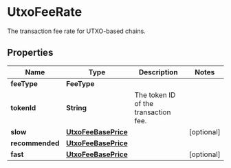 

# UtxoFeeRate

The transaction fee rate for UTXO-based chains.

## Properties

| Name | Type | Description | Notes |
|------------ | ------------- | ------------- | -------------|
|**feeType** | **FeeType** |  |  |
|**tokenId** | **String** | The token ID of the transaction fee. |  |
|**slow** | [**UtxoFeeBasePrice**](UtxoFeeBasePrice.md) |  |  [optional] |
|**recommended** | [**UtxoFeeBasePrice**](UtxoFeeBasePrice.md) |  |  |
|**fast** | [**UtxoFeeBasePrice**](UtxoFeeBasePrice.md) |  |  [optional] |



